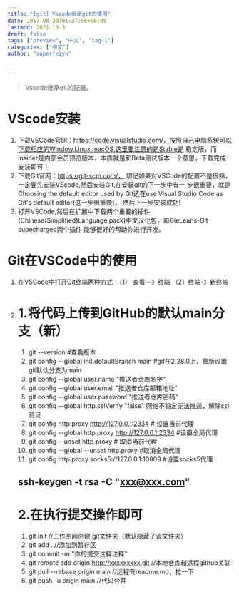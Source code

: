 ```yaml
---
title: "[git] Vscode继承git的使用"
date: 2017-08-30T01:37:56+08:00
lastmod: 2021-10-3
draft: false
tags: ["preview", "中文", "tag-1"]
categories: ["中文"]
author: "superfeiyu"


---
```


>Vscode继承git的配置。

# VScode安装
1. 下载VSCode官网：https://code.visualstudio.com/，按照自己电脑系统可以下载相应的Window,Linux,macOS,这里要注意的是Stable是
    稳定版，而insider是内部会员预览版本，本质就是和Beta测试版本一个意思，下载完成安装即可！
2. 下载Git官网：https://git-scm.com/， 切记如果对VSCode的配置不是很熟，一定要先安装VScode,然后安装Git,在安装git的下一步中有一
    步很重要，就是Choosing the default editor used by Git选在use Visual  Studio Code as Git's default editor(这一步很重要)，
    然后下一步安装成功!
3. 打开VSCode,然后在扩展中下载两个重要的插件(Chinese(Simplified)Language pack)中文汉化包，和GieLeans-Git supecharged两个插件
    能够很好的帮助你进行开发。

# Git在VSCode中的使用
1. 在VSCode中打开Git终端两种方式：（1） 查看—》终端 （2）终端-》新终端

2.  # 1.将代码上传到GitHub的默认main分支（新）
    1. git --version    #查看版本
    2. git config --global init.defaultBranch main   #git在2.28.0上，重新设置git默认分支为main
    3. git config --global user.name "推送者仓库名字"
    4. git config --global user.email "推送者仓库邮箱地址"
    5. git config --global user.password "推送者仓库密码"
    6. git config --global http.sslVerify "false"  网络不稳定无法推送，解除ssl验证
    7. git config          http.proxy http://127.0.0.1:2334    # 设置当前代理
    8. git config --global http.proxy http://127.0.0.1:2334 #设置全局代理 
    9. git config            --unset http.proxy  # 取消当前代理
    10. git config --global --unset http.proxy    #取消全局代理
    11. git config http.proxy socks5://127.0.0.1:10809    #设置socks5代理

    ssh-keygen -t rsa -C "xxx@xxx.com"
    --------------------------------------------------------------------    
    # 2.在执行提交操作即可
    1. git init       //工作空间创建.git文件夹（默认隐藏了该文件夹）
    2. git add .      //添加到暂存区
    3. git commit -m "你的提交注释注释"
    4. git remote add origin http://xxxxxxxxx.git   //本地仓库和远程github关联
    5. git pull --rebase origin main  //远程有readme.md，拉一下
    6. git push -u origin main        //代码合并
   
